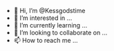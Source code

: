 - 👋 Hi, I’m @Kessgodstime
- 👀 I’m interested in ...
- 🌱 I’m currently learning ...
- 💞️ I’m looking to collaborate on ...
- 📫 How to reach me ...

<!---
Kessgodstime/Kessgodstime is a ✨ special ✨ repository because its `README.md` (this file) appears on your GitHub profile.
You can click the Preview link to take a look at your changes.
--->
